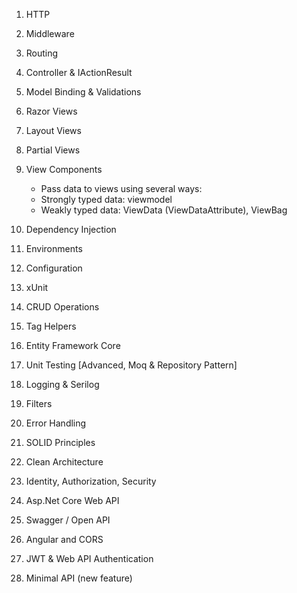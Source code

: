 1. HTTP
2. Middleware
3. Routing
4. Controller & IActionResult
5. Model Binding & Validations
6. Razor Views
7. Layout Views
8. Partial Views
9. View Components
     - Pass data to views using several ways:
     - Strongly typed data: viewmodel
     - Weakly typed data: ViewData (ViewDataAttribute), ViewBag

11. Dependency Injection
12. Environments
13. Configuration
14. xUnit
15. CRUD Operations
16. Tag Helpers
17. Entity Framework Core
18. Unit Testing [Advanced, Moq & Repository Pattern]
19. Logging & Serilog
20. Filters
21. Error Handling
22. SOLID Principles
23. Clean Architecture
24. Identity, Authorization, Security
25. Asp.Net Core Web API
26. Swagger / Open API
27. Angular and CORS
28. JWT & Web API Authentication
29. Minimal API (new feature)
